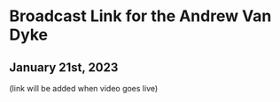 # Broadcast Link for the Andrew Van Dyke

## January 21st, 2023

(link will be added when video goes live)

<!-- ### [Click here to stream](#) -->
